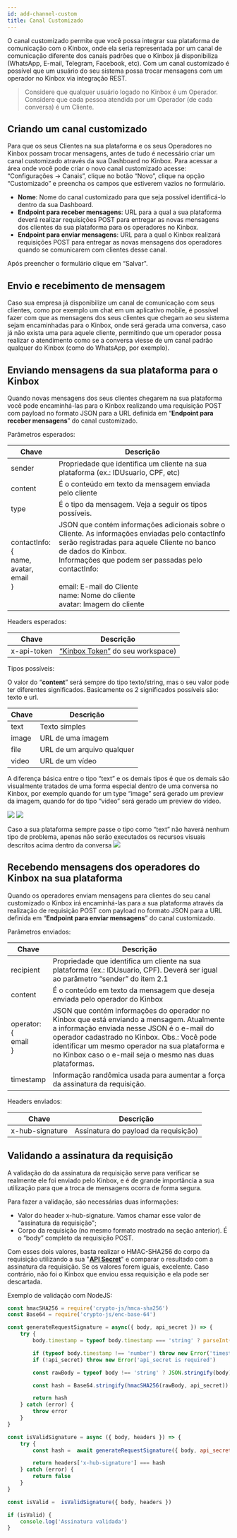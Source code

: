 ```yaml
---
id: add-channel-custom
title: Canal Customizado
---
```


O canal customizado permite que você possa integrar sua plataforma de comunicação com o Kinbox, onde ela seria representada por um canal de comunicação diferente dos canais padrões que o Kinbox já disponibiliza (WhatsApp, E-mail, Telegram, Facebook, etc). Com um canal customizado é possível que um usuário do seu sistema possa trocar mensagens com um operador no Kinbox via integração REST. 

>Considere que qualquer usuário logado no Kinbox é um Operador.<br>
>Considere que cada pessoa atendida por um Operador (de cada conversa) é um Cliente.

## Criando um canal customizado
Para que os seus Clientes na sua plataforma e os seus Operadores no Kinbox possam trocar mensagens, antes de tudo é necessário criar um canal customizado através da sua Dashboard no Kinbox. Para acessar a área onde você pode criar o novo canal customizado acesse: “Configurações -> Canais”, clique no botão “Novo”, clique na opção “Customizado” e preencha os campos que estiverem vazios no formulário.

- **Nome**: Nome do canal customizado para que seja possível identificá-lo dentro da sua Dashboard.
- **Endpoint para receber mensagens**: URL para a qual a sua plataforma deverá realizar requisições POST para entregar as novas mensagens dos clientes da sua plataforma para os operadores no Kinbox.
- **Endpoint para enviar mensagens**: URL para a qual o Kinbox realizará requisições POST para entregar as novas mensagens dos operadores quando se comunicarem com clientes desse canal.

Após preencher o formulário clique em “Salvar".

##  Envio e recebimento de mensagem
Caso sua empresa já disponibilize um canal de comunicação com seus clientes, como por exemplo um chat em um aplicativo mobile, é possível fazer com que as mensagens dos seus clientes que chegam ao seu sistema sejam encaminhadas para o Kinbox, onde será gerada uma conversa, caso já não exista uma para aquele cliente, permitindo que um operador possa realizar o atendimento como se a conversa viesse de um canal padrão qualquer do Kinbox (como do WhatsApp, por exemplo).

## Enviando mensagens da sua plataforma para o Kinbox
Quando novas mensagens dos seus clientes chegarem na sua plataforma você pode encaminhá-las para o Kinbox realizando uma requisição POST com payload no formato JSON para a URL definida em “**Endpoint para receber mensagens**” do canal customizado.

Parâmetros esperados:

|     Chave      |Descrição                          
|----------------|------------------------------------------------------------------------------------------------------------------------------|
|sender          |Propriedade que identifica um cliente na sua plataforma (ex.: IDUsuario, CPF, etc)                                            |
|content         |É o conteúdo em texto da mensagem enviada pelo cliente                                                                        |
|type            |É o tipo da mensagem. Veja a seguir os tipos possíveis.                                                                       |
|contactInfo: { <br> name,<br> avatar,<br> email<br>}  |JSON que contém informações adicionais sobre o Cliente. As informações enviadas pelo contactInfo serão registradas para aquele Cliente no banco de dados do Kinbox.<br> Informações que podem ser passadas pelo contactInfo:<br><br> email: E-mail do Cliente <br>name: Nome do cliente<br> avatar: Imagem do cliente                                                                |

Headers esperados:

|     Chave      |Descrição                          
|----------------|----------------------------------------------------------------------------|
|x-api-token     |[“Kinbox Token”](/docs/guides/api-key) do seu workspace)                                            |

Tipos possíveis:

O valor do “**content**” será sempre do tipo texto/string, mas o seu valor pode ter diferentes significados. Basicamente os 2 significados possíveis são: texto e url.

|     Chave      |Descrição                          
|----------------|----------------------------|
|text            |Texto simples               |
|image           |URL de uma imagem           |
|file            |URL de um arquivo qualquer  |
|video           |URL de um vídeo             |

A diferença básica entre o tipo “text” e os demais tipos é que os demais são visualmente tratados de uma forma especial dentro de uma conversa no Kinbox, por exemplo quando for um type “image” será gerado um preview da imagem, quando for do tipo “video” será gerado um preview do vídeo.

![](../../img/video_example.png)
![](../../img/image_example.png)

Caso a sua plataforma sempre passe o tipo como “text” não haverá nenhum tipo de problema, apenas não serão executados os recursos visuais descritos acima dentro da conversa
![](../../img/file_example.png)

## Recebendo mensagens dos operadores do Kinbox na sua plataforma
Quando os operadores enviam mensagens para clientes do seu canal customizado o Kinbox irá encaminhá-las para a sua plataforma através da realização de requisição POST com payload no formato JSON para a URL definida em “**Endpoint para enviar mensagens**” do canal customizado.

Parâmetros enviados:

|     Chave      |Descrição                          
|--------------|---------------------------------------------------------------------------------------------------------------------------------|
|recipient     |Propriedade que identifica um cliente na sua plataforma (ex.: IDUsuario, CPF). Deverá ser igual ao parâmetro “sender” do item 2.1|
|content       |É o conteúdo em texto da mensagem que deseja enviada pelo operador do Kinbox                                                     |
|operator: {<br> email<br> } |JSON que contém informações do operador no Kinbox que está enviando a mensagem. Atualmente a informação enviada nesse JSON é o e-mail do operador cadastrado no Kinbox. Obs.: Você pode identificar um mesmo operador na sua plataforma e no Kinbox caso o e-mail seja o mesmo nas duas plataformas.                                                                                                               |
|timestamp     |Informação randômica usada para aumentar a força da assinatura da requisição.                                                    |

Headers enviados:

|     Chave      |Descrição                          
|----------------|----------------------------------------------------------------------------|
|x-hub-signature     |Assinatura do payload da requisição)                                    |

## Validando a assinatura da requisição
A validação do da assinatura da requisição serve para verificar se realmente ele foi enviado pelo Kinbox, e é de grande importância a sua utilização para que a troca de mensagens ocorra de forma segura.

Para fazer a validação, são necessárias duas informações: 
- Valor do header x-hub-signature. Vamos chamar esse valor de "assinatura da requisição";
- Corpo da requisição (no mesmo formato mostrado na seção anterior). É o “body” completo da requisição POST.

Com esses dois valores, basta realizar o HMAC-SHA256 do corpo da requisição utilizando a sua "[**API Secret**](/docs/guides/api-key)" e comparar o resultado com a assinatura da requisição. Se os valores forem iguais, excelente. Caso contrário, não foi o Kinbox que enviou essa requisição e ela pode ser descartada.

Exemplo de validação com NodeJS:

```javascript
const hmacSHA256 = require('crypto-js/hmca-sha256')
const Base64 = require('crypto-js/enc-base-64')

const generateRequestSignature = async({ body, api_secret }) => {
    try {
        body.timestamp = typeof body.timestamp === 'string' ? parseInt(body.timestamp, 10) : body.timestamp

        if (typeof body.timestamp !== 'number') throw new Error('timestamp is required')
        if (!api_secret) throw new Error('api_secret is required')

        const rawBody = typeof body !== 'string' ? JSON.stringify(body) : body

        const hash = Base64.stringify(hmacSHA256(rawBody, api_secret))

        return hash
    } catch (error) {
        throw error
    }
}

const isValidSignature = async ({ body, headers }) => {
    try {
        const hash =  await generateRequestSignature({ body, api_secret: 'Sua_API_Secret_aqui' })

        return headers['x-hub-signature'] === hash
    } catch (error) {
        return false
    }
}

const isValid =  isValidSignature({ body, headers })

if (isValid) {
    console.log('Assinatura validada')
}
```